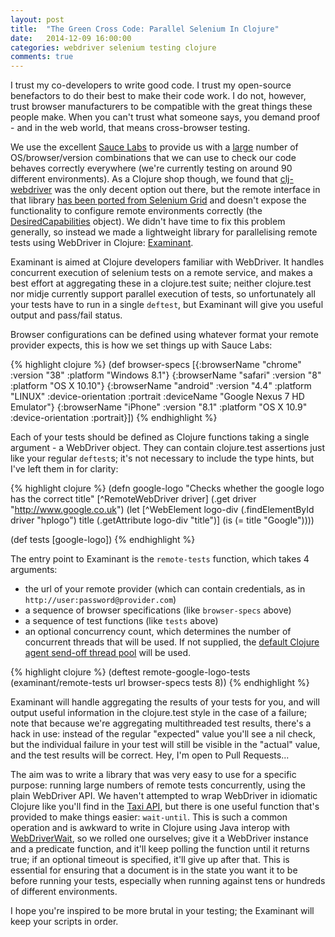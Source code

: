 ```yaml
---
layout: post
title:  "The Green Cross Code: Parallel Selenium In Clojure"
date:   2014-12-09 16:00:00
categories: webdriver selenium testing clojure
comments: true
---
```


I trust my co-developers to write good code.  I trust my open-source benefactors to do their best to make their code
work.  I do not, however, trust browser manufacturers to be compatible with the great things these people make.  When
you can't trust what someone says, you demand proof - and in the web world, that means cross-browser testing.

We use the excellent [Sauce Labs](https://saucelabs.com) to provide us with a [large](https://saucelabs.com/platforms)
number of OS/browser/version combinations that we can use to check our code behaves correctly everywhere (we're
currently testing on around 90 different environments).  As a Clojure shop though, we found that
[clj-webdriver](https://github.com/semperos/clj-webdriver) was the only decent option out there,
but the remote interface in that library
[has been ported from Selenium Grid](https://github.com/semperos/clj-webdriver/issues/99) and doesn't expose the
functionality to configure remote environments correctly (the
[DesiredCapabilities](https://selenium.googlecode.com/git/docs/api/java/org/openqa/selenium/remote/DesiredCapabilities.html)
object).  We didn't have time to fix this problem generally, so instead we made a lightweight library for parallelising
remote tests using WebDriver in Clojure: [Examinant](https://github.com/BrightNorth/examinant).

Examinant is aimed at Clojure developers familiar with WebDriver.  It handles concurrent execution of selenium tests
on a remote service, and makes a best effort at aggregating these in a clojure.test suite; neither clojure.test nor
midje currently support parallel execution of tests, so unfortunately all your tests have to run in a single `deftest`,
but Examinant will give you useful output and pass/fail status.

Browser configurations can be defined using whatever format your remote provider expects, this is how we set things up
with Sauce Labs:

{% highlight clojure %}
(def browser-specs
  [{:browserName "chrome" :version "38" :platform "Windows 8.1"}
   {:browserName "safari" :version "8" :platform "OS X 10.10"}
   {:browserName "android" :version "4.4" :platform "LINUX"
    :device-orientation :portrait :deviceName "Google Nexus 7 HD Emulator"}
   {:browserName "iPhone" :version "8.1" :platform "OS X 10.9"
    :device-orientation :portrait}])
{% endhighlight %}

Each of your tests should be defined as Clojure functions taking a single argument - a WebDriver object.  They can
contain clojure.test assertions just like your regular `deftest`s; it's not necessary to include the type hints, but
I've left them in for clarity:

{% highlight clojure %}
(defn google-logo
  "Checks whether the google logo has the correct title"
  [^RemoteWebDriver driver]
  (.get driver "http://www.google.co.uk")
  (let [^WebElement logo-div (.findElementById driver "hplogo")
        title (.getAttribute logo-div "title")]
    (is (= title "Google"))))

(def tests [google-logo])
{% endhighlight %}

The entry point to Examinant is the `remote-tests` function, which takes 4 arguments:

* the url of your remote provider (which can contain credentials, as in `http://user:password@provider.com`)
* a sequence of browser specifications (like `browser-specs` above)
* a sequence of test functions (like `tests` above)
* an optional concurrency count, which determines the number of concurrent threads that will be used.  If not supplied,
the [default Clojure agent send-off thread pool](http://clojure-doc.org/articles/language/concurrency_and_parallelism.html#using-custom-executors-with-agents)
will be used.

{% highlight clojure %}
(deftest remote-google-logo-tests
  (examinant/remote-tests url browser-specs tests 8))
{% endhighlight %}

Examinant will handle aggregating the results of your tests for you, and will output useful information in the
clojure.test style in the case of a failure; note that because we're aggregating multithreaded test results, there's a
hack in use: instead of the regular "expected" value you'll see a nil check, but the individual failure in your
test will still be visible in the "actual" value, and the test results will be correct.  Hey, I'm open to Pull Requests...

The aim was to write a library that was very easy to use for a specific purpose: running large numbers of remote tests
concurrently, using the plain WebDriver API.  We haven't attempted to wrap WebDriver in idiomatic Clojure like you'll
find in the [Taxi API](https://github.com/semperos/clj-webdriver/wiki/Taxi-API-Documentation), but there is one useful
function that's provided to make things easier: `wait-until`.  This is such a common operation and is awkward to write
in Clojure using Java interop with
[WebDriverWait](https://selenium.googlecode.com/git/docs/api/java/org/openqa/selenium/support/ui/WebDriverWait.html), so
we rolled one ourselves; give it a WebDriver instance and a predicate function, and it'll keep polling the function
until it returns true; if an optional timeout is specified, it'll give up after that.  This is essential for ensuring
that a document is in the state you want it to be before running your tests, especially when running against tens or
hundreds of different environments.

I hope you're inspired to be more brutal in your testing; the Examinant will keep your scripts in order.
